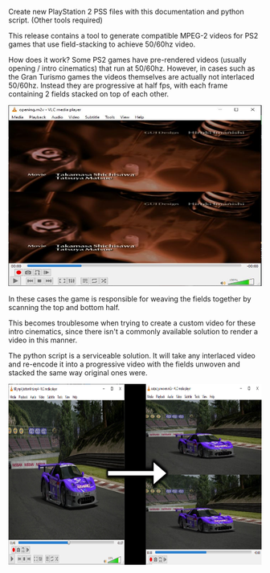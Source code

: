 Create new PlayStation 2 PSS files with this documentation and python script. (Other tools required)

This release contains a tool to generate compatible MPEG-2 videos for PS2 games that use field-stacking
to achieve 50/60hz video.

How does it work?
Some PS2 games have pre-rendered videos (usually opening / intro cinematics) that run at 50/60hz.
However, in cases such as the Gran Turismo games the videos themselves are actually not interlaced 50/60hz.
Instead they are progressive at half fps, with each frame containing 2 fields stacked on top of each other.

<p align="center">
  <img width="640" height="360" src="https://github.com/Silentwarior112/PS2-PSS-Tools/blob/main/stack.JPG">
</p>

In these cases the game is responsible for weaving the fields together by scanning the top and bottom half.

This becomes troublesome when trying to create a custom video for these intro cinematics, since
there isn't a commonly available solution to render a video in this manner.

The python script is a serviceable solution. It will take any interlaced video and re-encode it
into a progressive video with the fields unwoven and stacked the same way original ones were.

<p align="center">
  <img width="640" height="360" src="https://github.com/Silentwarior112/PS2-PSS-Tools/blob/main/convert.jpg">
</p>
